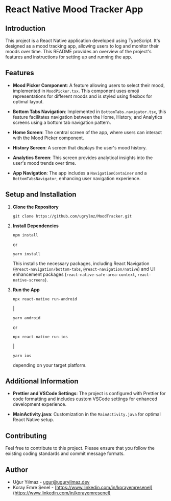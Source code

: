 # React Native Mood Tracker App

## Introduction

This project is a React Native application developed using TypeScript. It's designed as a mood tracking app, allowing users to log and monitor their moods over time. This README provides an overview of the project's features and instructions for setting up and running the app.

## Features

- **Mood Picker Component**: A feature allowing users to select their mood, implemented in `MoodPicker.tsx`. This component uses emoji representations for different moods and is styled using flexbox for optimal layout.
  
- **Bottom Tabs Navigation**: Implemented in `BottomTabs.navigator.tsx`, this feature facilitates navigation between the Home, History, and Analytics screens using a bottom tab navigation pattern.
  
- **Home Screen**: The central screen of the app, where users can interact with the Mood Picker component.
  
- **History Screen**: A screen that displays the user's mood history.
  
- **Analytics Screen**: This screen provides analytical insights into the user's mood trends over time.
  
- **App Navigation**: The app includes a `NavigationContainer` and a `BottomTabsNavigator`, enhancing user navigation experience.

## Setup and Installation

1. **Clone the Repository**
   ```
   git clone https://github.com/ugrylmz/MoodTracker.git
   ```
2. **Install Dependencies**
   ```
   npm install
   ```
   or 
   ```
   yarn install
   ```
   This installs the necessary packages, including React Navigation (`@react-navigation/bottom-tabs`, `@react-navigation/native`) and UI enhancement packages (`react-native-safe-area-context`, `react-native-screens`).

3. **Run the App**
   ```
   npx react-native run-android
   ```
   |
   ```
   yarn android
   ```
    or
   ```
   npx react-native run-ios
   ```
   |
    ```
    yarn ios
    ```
   depending on your target platform.

## Additional Information

- **Prettier and VSCode Settings**: The project is configured with Prettier for code formatting and includes custom VSCode settings for enhanced development experience.
  
- **MainActivity.java**: Customization in the `MainActivity.java` for optimal React Native setup.

## Contributing

Feel free to contribute to this project. Please ensure that you follow the existing coding standards and commit message formats.

## Author

- Uğur Yılmaz - [ugur@uguryilmaz.dev](mailto:ugur@uguryilmaz.dev)
- Koray Emre Şenel - [https://www.linkedin.com/in/korayemresenel](https://www.linkedin.com/in/korayemresenel)